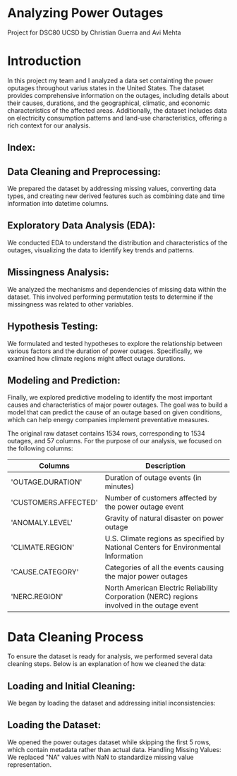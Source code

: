 # Analyzing Power Outages
Project for DSC80 UCSD
by Christian Guerra and Avi Mehta

# Introduction 
In this project my team and I analyzed a data set containting the power oputages throughout varius states in the United States. The dataset provides comprehensive information on the outages, including details about their causes, durations, and the geographical, climatic, and economic characteristics of the affected areas. Additionally, the dataset includes data on electricity consumption patterns and land-use characteristics, offering a rich context for our analysis. 

## Index:

## Data Cleaning and Preprocessing: 
We prepared the dataset by addressing missing values, converting data types, and creating new derived features such as combining date and time information into datetime columns.

## Exploratory Data Analysis (EDA):
We conducted EDA to understand the distribution and characteristics of the outages, visualizing the data to identify key trends and patterns.

## Missingness Analysis: 
We analyzed the mechanisms and dependencies of missing data within the dataset. This involved performing permutation tests to determine if the missingness was related to other variables.

## Hypothesis Testing: 
We formulated and tested hypotheses to explore the relationship between various factors and the duration of power outages. Specifically, we examined how climate regions might affect outage durations.

## Modeling and Prediction: 
Finally, we explored predictive modeling to identify the most important causes and characteristics of major power outages. The goal was to build a model that can predict the cause of an outage based on given conditions, which can help energy companies implement preventative measures.


The original raw dataset contains 1534 rows, corresponding to 1534 outages, and 57 columns. For the purpose of our analysis, we focused on the following columns:

| Columns| Description |
| ----------- | ----------- |
| 'OUTAGE.DURATION' | Duration of outage events (in minutes) |
| 'CUSTOMERS.AFFECTED'| Number of customers affected by the power outage event|
| 'ANOMALY.LEVEL'| Gravity of natural disaster on power outage|
| 'CLIMATE.REGION'| U.S. Climate regions as specified by National Centers for Environmental Information|
| 'CAUSE.CATEGORY'| Categories of all the events causing the major power outages|
| 'NERC.REGION'| North American Electric Reliability Corporation (NERC) regions involved in the outage event |


# Data Cleaning Process 

To ensure the dataset is ready for analysis, we performed several data cleaning steps. Below is an explanation of how we cleaned the data:

## Loading and Initial Cleaning: 
We began by loading the dataset and addressing initial inconsistencies:

## Loading the Dataset: 
We opened the power outages dataset while skipping the first 5 rows, which contain metadata rather than actual data.
Handling Missing Values: We replaced "NA" values with NaN to standardize missing value representation.

